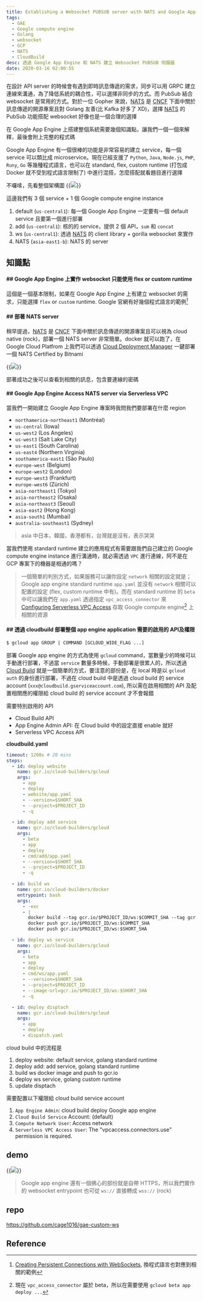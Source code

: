 ```yaml
---
title: Establishing a Websocket PUBSUB server with NATS and Google App Engine
tags:
  - GAE
  - Google compute engine
  - Golang
  - websocket
  - GCP
  - NATS
  - CloudBuild
desc: 透過 Google App Engine 和 NATS 建立 Websocket PUBSUB 伺服器
date: 2020-03-16 02:00:55
---
```



在設計 API server 的時候會有遇到即時訊息傳遞的需求，同步可以用 GRPC 建立連線來溝通，為了降低系統的耦合性，可以選擇非同步的方式。而 PubSub 結合 websocket 是常用的方式。對於一位 Gopher 來說，[NATS](https://nats.io/) 是 [CNCF](https://www.cncf.io/) 下面中關於訊息傳遞的開源專案且對 Golang 友善(比 Kafka 好多了 XD)，選擇 [NATS](https://nats.io/) 的 PubSub 功能搭配 websocket 好像也是一個合理的選擇

<!-- more -->

在 Google App Engine 上搭建整個系統需要幾個知識點，讓我們一個一個來解釋，最後會附上完整的程式碼

Google App Engine 有一個很棒的功能是非常容易的建立 service，每一個 service 可以類比成 microservice。現在已經支援了 `Python`, `Java`, `Node.js`, `PHP`, `Runy`, `Go` 等幾種程式語言，也可以在 standard, flex, custom runtime (打包成 Docker 就不受到程式語言限制了) 中進行混搭，怎麼搭配就看題目進行選擇

不囉嗦，先看整個架構圖
{{<img src="/posts/gae-custom-ws/gae-custom-ws-0.png">}}

這邊我們有 3 個 service + 1 個 Google compute engine instance

1. default (`us-central1`): 每一個 Google App Engine 一定要有一個 default service 且要第一個進行部署
2. add (`us-central1`): 核的的 service，提供 2 個 API，`sum` 和 `concat`
3. ws (`us-central1`): 透過 [NATS](https://nats.io/) 的 client library + gorilla websocket 來實作
4. NATS (`asia-east1-b`): NATS 的 server

## 知識點

#### ## Google App Engine 上實作 websocket 只能使用 flex or custom runtime 

這個是一個基本限制，如果在 Google App Engine 上有建立 websocket 的需求，只能選擇 `flex` or `custom` runtime. Google 官網有好幾個程式語言的範例[^1]

#### ## 部著 NATS server

稍早提過，[NATS](https://nats.io/) 是 [CNCF](https://www.cncf.io/) 下面中關於訊息傳遞的開源專案且可以視為 cloud native (rock)，部署一個 NATS server 非常簡單。docker 就可以跑了，在 Google Cloud Platfrom 上我們可以透過 [Cloud Deployment Manager](https://cloud.google.com/deployment-manager) 一鍵部署一個 NATS Certified by Bitnami

{{<img src="/posts/gae-custom-ws/gae-custom-ws-2.png">}}

部著成功之後可以查看到相關的訊息，包含要連線的密碼

#### ## Google App Engine Access NATS server via Serverless VPC

當我們一開始建立 Google App Engine 專案時我問我們要部署在什麼 region

- `northamerica-northeast1` (Montréal)
- `us-central` (Iowa)
- `us-west2` (Los Angeles)
- `us-west3` (Salt Lake City)
- `us-east1` (South Carolina)
- `us-east4` (Northern Virginia)
- `southamerica-east1` (São Paulo)
- `europe-west` (Belgium)
- `europe-west2` (London)
- `europe-west3` (Frankfurt)
- `europe-west6` (Zürich)
- `asia-northeast1` (Tokyo)
- `asia-northeast2` (Osaka)
- `asia-northeast3` (Seoul)
- `asia-east2` (Hong Kong)
- `asia-south1` (Mumbai)
- `australia-southeast1` (Sydney)

> asia 中日本，韓國，香港都有，台灣就是沒有，表示哭哭

當我們使用 standard runtime 建立的應用程式有需要跟我們自己建立的 Google compute engine instance 進行溝通時，就必需透過 `VPC` 進行連線，阿不是在 GCP 專案下的機器是相通的嗎？
> 一個簡單的判別方式，如果服務可以讓你設定 `network` 相關的設定就是；Google app engine standard runtime `app.yaml` 並沒有 `network` 相關可以配置的設定 (flex, custom runtime 中有)。而在 standard runtime 的 `beta` 中可以讓我們在 `app.yaml` 透過指定 `vpc_access_connector` 來 [Configuring Serverless VPC Access](https://cloud.google.com/vpc/docs/configure-serverless-vpc-access) 存取 Google compute engine[^2] 上相關的資源

#### ## 透過 cloudbuild 部署整個 app engine application 需要的啟用的 API及權限

```bash
$ gcloud app GROUP | COMMAND [GCLOUD_WIDE_FLAG ...]
```

部署 Google app engine 的方式為使用 `gcloud` command，當數量少的時候可以手動進行部署，不過當 `service` 數量多時候，手動部署是很累人的，所以透過 [Cloud Build](https://cloud.google.com/cloud-build) 就是一個簡單的方式，要注意的部份是，在 local 時是以 `gcloud auth` 的身份進行部署，不過在 cloud build 中是透過 cloud build 的 service account (`xxx@cloudbuild.gserviceaccount.com`), 所以需在啟用相關的 API 及配置相關應的權限給 cloud build 的 service account 才不會報錯

需要特別啟用的 API
- Cloud Build API
- App Engine Admin API: 在 Cloud build 中的設定直接 enable 就好
- Serverless VPC Access API

__cloudbuild.yaml__

```yaml
timeout: 1200s # 20 mins
steps:
  - id: deploy website
    name: gcr.io/cloud-builders/gcloud
    args:
      - app
      - deploy
      - website/app.yaml
      - --version=$SHORT_SHA
      - --project=$PROJECT_ID
      - -q

  - id: deploy add service
    name: gcr.io/cloud-builders/gcloud
    args:
      - beta
      - app
      - deploy
      - cmd/add/app.yaml
      - --version=$SHORT_SHA
      - --project=$PROJECT_ID
      - -q

  - id: build ws
    name: gcr.io/cloud-builders/docker
    entrypoint: bash
    args:
      - -exc
      - |
        docker build --tag gcr.io/$PROJECT_ID/ws:$COMMIT_SHA --tag gcr.io/$PROJECT_ID/ws:$SHORT_SHA --file Dockerfile.ws .
        docker push gcr.io/$PROJECT_ID/ws:$COMMIT_SHA
        docker push gcr.io/$PROJECT_ID/ws:$SHORT_SHA

  - id: deploy ws service
    name: gcr.io/cloud-builders/gcloud
    args:
      - beta
      - app
      - deploy
      - cmd/ws/app.yaml
      - --version=$SHORT_SHA
      - --project=$PROJECT_ID
      - --image-url=gcr.io/$PROJECT_ID/ws:$SHORT_SHA
      - -q

  - id: deploy disptach
    name: gcr.io/cloud-builders/gcloud
    args:
      - app
      - deploy
      - dispatch.yaml
```

cloud build 中的流程是
1. deploy website: default service, golang standard runtime
1. deploy add: add service, golang standard runtime
1. build ws docker image and push to gcr.io
1. deploy ws service, golang custom runtime
1. update disptach

需要配置以下權限給 cloud build service account
1. `App Engine Admin`: cloud build deploy Google app engine
1. `Cloud Build Service` Account: (default)
1. `Compute Network User`: Access network
1. `Serverless VPC Access User`: The "vpcaccess.connectors.use" permission is required.

## demo

{{<img src="/posts/gae-custom-ws/gae-custom-ws-4.gif">}}

> Google app engine 還有一個佛心的部份就是自帶 HTTPS，所以我們實作的 websocket entrypoint 也可從 `ws://` 直接轉成 `wss://` (rock)

## repo

https://github.com/cage1016/gae-custom-ws

## Reference
[^1]: [Creating Persistent Connections with WebSockets](https://cloud.google.com/appengine/docs/flexible/go/using-websockets-and-session-affinity), 換程式語言也對應到相關的範例
[^2]: 現在 `vpc_access_connector` 屬於 beta，所以在需要使用 `gcloud beta app deploy ...`